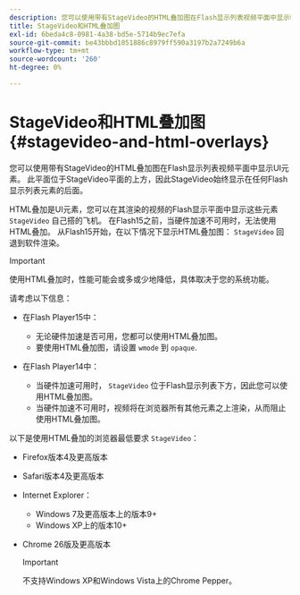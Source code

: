 ```yaml
---
description: 您可以使用带有StageVideo的HTML叠加图在Flash显示列表视频平面中显示UI元素。 此平面位于StageVideo平面的上方，因此StageVideo始终显示在任何Flash显示列表元素的后面。
title: StageVideo和HTML叠加图
exl-id: 6beda4c8-0981-4a38-bd5e-5714b9ec7efa
source-git-commit: be43bbbd1051886c8979ff590a3197b2a7249b6a
workflow-type: tm+mt
source-wordcount: '260'
ht-degree: 0%

---
```


# StageVideo和HTML叠加图{#stagevideo-and-html-overlays}

您可以使用带有StageVideo的HTML叠加图在Flash显示列表视频平面中显示UI元素。 此平面位于StageVideo平面的上方，因此StageVideo始终显示在任何Flash显示列表元素的后面。

HTML叠加是UI元素，您可以在其渲染的视频的Flash显示平面中显示这些元素 `StageVideo` 自己搭的飞机。 在Flash15之前，当硬件加速不可用时，无法使用HTML叠加。 从Flash15开始，在以下情况下显示HTML叠加图： `StageVideo` 回退到软件渲染。

>[!IMPORTANT]
>
>使用HTML叠加时，性能可能会或多或少地降低，具体取决于您的系统功能。

请考虑以下信息：

* 在Flash Player15中：

   * 无论硬件加速是否可用，您都可以使用HTML叠加图。
   * 要使用HTML叠加图，请设置 `wmode` 到 `opaque`.

* 在Flash Player14中：

   * 当硬件加速可用时， `StageVideo` 位于Flash显示列表下方，因此您可以使用HTML叠加图。
   * 当硬件加速不可用时，视频将在浏览器所有其他元素之上渲染，从而阻止使用HTML叠加图。

以下是使用HTML叠加的浏览器最低要求 `StageVideo`：

* Firefox版本4及更高版本
* Safari版本4及更高版本
* Internet Explorer：

   * Windows 7及更高版本上的版本9+
   * Windows XP上的版本10+

* Chrome 26版及更高版本

   >[!IMPORTANT]
   >
   >不支持Windows XP和Windows Vista上的Chrome Pepper。
